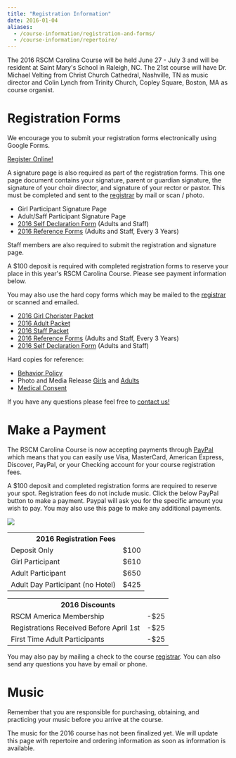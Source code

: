```yaml
---
title: "Registration Information"
date: 2016-01-04
aliases:
  - /course-information/registration-and-forms/
  - /course-information/repertoire/
---
```


The 2016 RSCM Carolina Course will be held June 27 - July 3 and will be
resident at Saint Mary's School in Raleigh, NC.  The 21st course will
have Dr. Michael Velting from Christ Church Cathedral, Nashville, TN as
music director and Colin Lynch from Trinity Church, Copley Square, Boston,
MA as course organist.

# Registration Forms

We encourage you to submit your registration forms electronically using
Google Forms.

<p class="text-center">
<a class="btn btn-primary btn-lg" href="http://goo.gl/forms/xaKrYLNNIg">Register Online!</a>
</p>

A signature page is also required as part of the registration forms.  This
one page document contains your signature, parent or guardian signature,
the signature of your choir director, and signature of your rector or
pastor.  This must be completed and sent to the [registrar][7] by mail or
scan / photo.

* Girl Participant Signature Page
* Adult/Saff Participant Signature Page
* [2016 Self Declaration Form][5] (Adults and Staff)
* [2016 Reference Forms][4] (Adults and Staff, Every 3 Years)

Staff members are also required to submit the registration and signature
page.

A $100 deposit is required with completed registration forms to reserve
your place in this year's RSCM Carolina Course.  Please see payment information
below.

You may also use the hard copy forms which may be mailed to the [registrar][7]
or scanned and emailed.

* [2016 Girl Chorister Packet][1]
* [2016 Adult Packet][2]
* [2016 Staff Packet][3]
* [2016 Reference Forms][4] (Adults and Staff, Every 3 Years)
* [2016 Self Declaration Form][5] (Adults and Staff)

Hard copies for reference:

* [Behavior Policy][9]
* Photo and Media Release [Girls][11] and [Adults][8]
* [Medical Consent][10]

If you have any questions please feel free to [contact us!][7]

# Make a Payment

The RSCM Carolina Course is now accepting payments through [PayPal][20]
which means that you can easily use Visa, MasterCard, American Express,
Discover, PayPal, or your Checking account for your course registration fees.

A $100 deposit and completed registration forms are required to reserve
your spot.  Registration fees do not include music.  Click the below
PayPal button to make a payment.  Paypal will ask you for the specific
amount you wish to pay.  You may also use this page to make any additional
payments.

<p class="text-center">
<a href="https://www.paypal.com/cgi-bin/webscr?cmd=_s-xclick&hosted_button_id=4BLB7ZJ45CR8E"><img src="https://www.paypalobjects.com/en_US/i/btn/btn_paynow_LG.gif" /></a>
</p>

<table class="table">
<tr><th colspan="2">2016 Registration Fees</th></tr>
<tr><td>Deposit Only</td><td>$100</td></tr>
<tr><td>Girl Participant</td><td>$610</td></tr>
<tr><td>Adult Participant</td><td>$650</td></tr>
<tr><td>Adult Day Participant (no Hotel)</td><td>$425</td></tr>
</table>

<table class="table">
<tr><th colspan="2">2016 Discounts</th></tr>
<tr><td>RSCM America Membership</td><td>-$25</td></tr>
<tr><td>Registrations Received Before April 1st</td><td>-$25</td></tr>
<tr><td>First Time Adult Participants</td><td>-$25</td></tr>
</table>

You may also pay by mailing a check to the course [registrar][7].  You
can also send any questions you have by email or phone.

# Music

Remember that you are responsible for purchasing, obtaining, and practicing
your music before you arrive at the course.

The music for the 2016 course has not been finalized yet.  We will update
this page with repertoire and ordering information as soon as information
is available.

[1]: /pdf/2016/Chorister_Packet_2016.pdf
[2]: /pdf/2016/Adult_Packet_2016.pdf
[3]: /pdf/2016/Staff_Packet_2016.pdf
[4]: /pdf/2016/Reference_Form.pdf
[5]: /pdf/2016/Self_Declaration_Form.pdf
[7]: /contact
[8]: /pdf/2016/2016AdultPhotoMedia.pdf
[9]: /pdf/2016/2016BehaviorPolicy.pdf
[10]: /pdf/2016/2016MedicalConsent.pdf
[11]: /pdf/2016/2016PhotoMediaRelease.pdf
[20]: https://www.paypal.com/home
